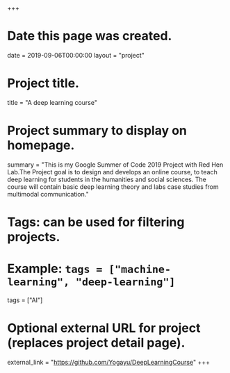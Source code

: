 +++
# Date this page was created.
date = 2019-09-06T00:00:00
layout = "project"

# Project title.
title = "A deep learning course"

# Project summary to display on homepage.
summary = "This is my Google Summer of Code 2019 Project with Red Hen Lab.The Project goal is to design and develops an online course, to teach deep learning for students in the humanities and social sciences. The course will contain basic deep learning theory and labs case studies from multimodal communication."

# Tags: can be used for filtering projects.
# Example: `tags = ["machine-learning", "deep-learning"]`
tags = ["AI"]

# Optional external URL for project (replaces project detail page).
external_link = "https://github.com/Yogayu/DeepLearningCourse"
+++
